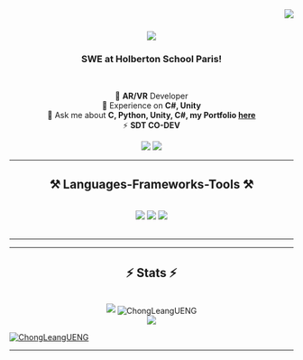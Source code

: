 
<img  align="right"  src="https://visitor-badge.laobi.icu/badge?page_id=ChongLeangUENG.ChongLeangUENG"  />

  
<h1  align="center">
  <img src="https://readme-typing-svg.herokuapp.com/?font=Righteous&size=35&center=true&vCenter=true&width=500&height=70&duration=4000&lines=It's+me+Chong!; Do+or+Die+?; Better+Late+Than+Never+!; A+late+start+is+better+than+not+starting+at+all.;" /> 
</h1>

<h3  align="center">SWE at Holberton School Paris!</h3>

<br/>

  

<div  align="center">

🔭  **AR/VR** Developer
<br/>
🌱 Experience on **C#, Unity**
<br/>
💬 Ask me about **C, Python, Unity, C#, my Portfolio [here](https://github.com/ChongLeangUENG)**
<br/>
⚡ **SDT CO-DEV**

</div>

<div  align="center">
<a  href="mailto:tonychong203@gmail.com"><img src="https://img.shields.io/badge/Gmail-D14836?style=for-the-badge&logo=gmail&logoColor=white"></a>
<a href="https://www.linkedin.com/in/chongleangueng/"><img src="https://img.shields.io/badge/LinkedIn-0077B5?style=for-the-badge&logo=linkedin&logoColor=white"></a>
</div>

  

<hr/>

<h2  align="center">⚒️ Languages-Frameworks-Tools ⚒️</h2>

<br/>

<div  align="center">

<img src="https://skillicons.dev/icons?i=python,javascript,c,cs,mysql,swift" />

<img src="https://skillicons.dev/icons?i=vscode,github,figma,git,blender" />

<img src="https://skillicons.dev/icons?i=unity,unreal,godot" />
</div>

  

<br/>

<hr/>

  
  
  

<hr/>

  
<h2  align="center">⚡ Stats ⚡</h2>

<br>

<div  align="center">

<img  src="https://github-readme-stats.vercel.app/api?username=ChongLeangUENG&count_private=true&show_icons=true&theme=aura_dark">

<img  align="center"  src="https://github-readme-stats.vercel.app/api/top-langs?username=ChongLeangUENG&show_icons=true&locale=en&layout=compact"  alt="ChongLeangUENG"  />

<br>

<img  src="https://streak-stats.demolab.com?user=ChongLeangUENG&theme=tokyonight&hide_border=true&date_format=%5BY%20%5DM%20j">

</div>

  
  
  
  
  

<p  align="left">  <a  href="https://github.com/ryo-ma/github-profile-trophy"><img  src="https://github-profile-trophy.vercel.app/?username=ChongLeangUENG"  alt="ChongLeangUENG"  /></a>  </p>

<hr/>
<br/>
<br/>
